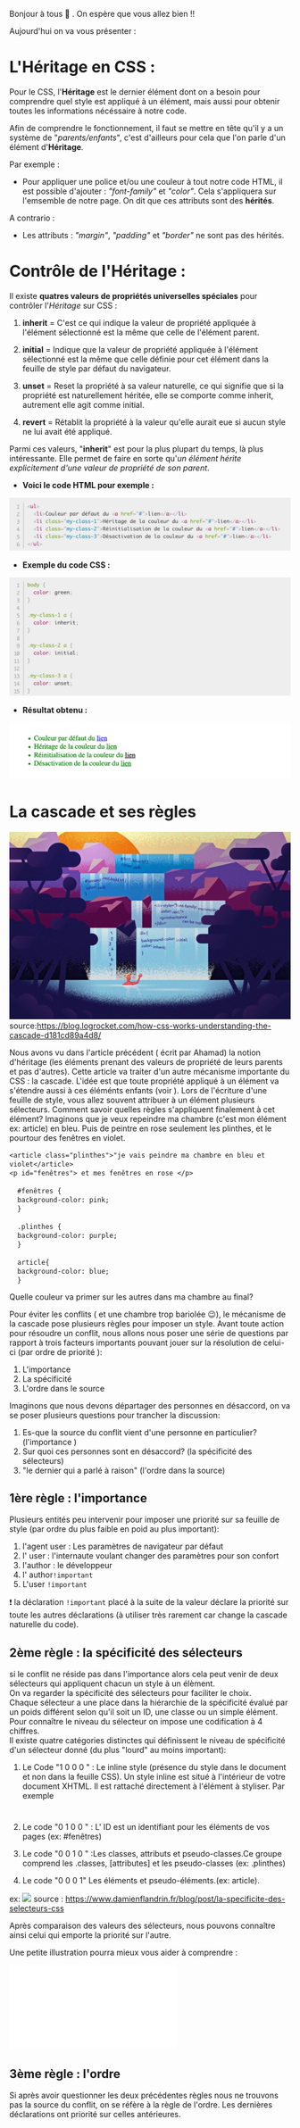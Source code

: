 Bonjour à tous  :wave: .
On espère que vous allez bien :bangbang:

Aujourd'hui on va vous présenter :

<!-- CSS - Héritage (découverte et fonctionnement)-->
# **L'Héritage en CSS :**

<!-- Début des explications de l'Héritage CSS -->
Pour le CSS, l'**Héritage** est le dernier élément dont on a besoin pour comprendre quel style est appliqué à un élément, mais aussi pour obtenir toutes les informations nécéssaire à notre code.

Afin de comprendre le fonctionnement, il faut se mettre en tête qu'il y a un système de "*parents/enfants*", c'est d'ailleurs pour cela que l'on parle d'un élément d'**Héritage**.

Par exemple :

- Pour appliquer une police et/ou une couleur à tout notre code HTML, il est possible d'ajouter : *"font-family"* et *"color"*. Cela s'appliquera sur l'emsemble de notre page. On dit que ces attributs sont des **hérités**. 

A contrario :

- Les attributs : *"margin"*, *"padding"* et *"border"* ne sont pas des hérités.
<!-- Fin des explications -->

<!-- Début du fonctionnement -->
# **Contrôle de l'Héritage :**

Il existe **quatres valeurs de propriétés universelles spéciales** pour contrôler l'*Héritage* sur CSS :

1. **inherit** = C'est ce qui indique la valeur de propriété appliquée à l'élément sélectionné est la même que celle de l'élément parent.

2. **initial** = Indique que la valeur de propriété appliquée à l'élément sélectionné est la même que celle définie pour cet élément dans la feuille de style par défaut du navigateur.

3. **unset** = Reset la propriété à sa valeur naturelle, ce qui signifie que si la propriété est naturellement héritée, elle se comporte comme inherit, autrement elle agit comme initial.

4. **revert** = Rétablit la propriété à la valeur qu'elle aurait eue si aucun style ne lui avait été appliqué.

Parmi ces valeurs, "**inherit**" est pour la plus plupart du temps, là plus intéressante. Elle permet de faire en sorte qu'*un élément hérite explicitement d'une valeur de propriété de son parent*.

* **Voici le code HTML pour exemple :**

![ImageHTML](images/html.png)

* **Exemple du code CSS :**

![ImageCSS](images/css.png)

* **Résultat obtenu :**

![ImageResultat](images/resultat.png)
<!-- Fin du fonctionnement -->

# La cascade et ses règles  
  
![](images/cascade_illustration_CSS.jpeg)
source:https://blog.logrocket.com/how-css-works-understanding-the-cascade-d181cd89a4d8/
 
Nous avons vu dans l'article précédent ( écrit par Ahamad) la notion d'héritage (les éléments prenant des valeurs de propriété de leurs parents et pas d'autres). Cette article va traiter d'un autre mécanisme importante du CSS : la cascade.
L'idée est que toute propriété appliqué à un élément va s'étendre aussi à ces éléménts enfants (voir ).
Lors de l'écriture d'une feuille de style, vous allez souvent attribuer à un élément plusieurs sélecteurs.
Comment savoir quelles règles s'appliquent finalement à cet élément? 
 Imaginons que je veux repeindre ma chambre (c'est mon élément ex: article) en bleu. Puis de peintre en rose seulement les plinthes, et le pourtour des fenêtres en violet. 

 ```  
 <article class="plinthes">"je vais peindre ma chambre en bleu et violet</article>  
 <p id="fenêtres"> et mes fenêtres en rose </p>  
   
   #fenêtres {
   background-color: pink;
   }  
   
   .plinthes {
   background-color: purple;
   }  
   
   article{
   background-color: blue;
   }
   ```
  
Quelle couleur va primer sur les autres dans ma chambre au final? 
  
Pour éviter les conflits ( et une chambre trop bariolée :wink:), le mécanisme de la cascade pose plusieurs règles pour imposer un style.
Avant toute action pour résoudre un conflit, nous allons nous poser une série de questions par rapport à trois facteurs importants pouvant jouer sur la résolution de celui-ci (par ordre de priorité ):
 
1. L'importance  
2. La spécificité
3. L'ordre dans le source  

Imaginons que nous devons départager des personnes en désaccord, on va se poser plusieurs questions pour trancher la discussion: 
 
1. Es-que la source du conflit vient d'une personne en particulier? (l'importance )  
2. Sur quoi ces personnes sont en désaccord? (la spécificité des sélecteurs)
3. "le dernier qui a parlé à raison" (l'ordre dans la source) 

## 1ère règle : l'importance
  
Plusieurs entités peu intervenir pour imposer une priorité sur sa feuille de style (par ordre du plus faible en poid au plus important):  

1. l'agent user : Les paramètres de navigateur par défaut
2.  l' user : l'internaute voulant changer des paramètres pour son confort
3.  l'author : le développeur 
4. l' author``!important``
5. L'user ``!important``  
  
:heavy_exclamation_mark:  la déclaration ``!important`` placé à la suite de la valeur déclare la priorité sur toute les autres déclarations (à utiliser très rarement car change la cascade naturelle du code).  
  
## 2ème règle : la spécificité des sélecteurs  
  
si le conflit ne réside pas dans l'importance alors cela peut venir de deux sélecteurs qui appliquent chacun un style à un élèment.  
On va regarder la spécificité des sélecteurs pour faciliter le choix.  
Chaque sélecteur a une place dans la hiérarchie de la spécificité évalué par un poids différent selon qu'il soit un ID, une classe ou un simple élément. 
Pour connaître le niveau du sélecteur on impose une codification à 4 chiffres.  
Il existe quatre catégories distinctes qui définissent le niveau de spécificité d'un sélecteur donné (du plus "lourd" au moins important): 

1. Le Code "1 0 0 0 " : Le inline style (présence du style dans le document et non dans la feuille CSS).
Un style inline est situé à l'intérieur de votre document XHTML. Il est rattaché directement à l'élément à styliser. Par exemple <h1 style="color: #fff;"> 

2. Le code "0 1 0 0 " : L' ID est un identifiant pour les éléments de vos pages (ex: #fenêtres)

3. Le code "0 0 1 0 " :Les classes, attributs et pseudo-classes.Ce groupe comprend les .classes, [attributes] et les pseudo-classes (ex: .plinthes)

4. Le code "0 0 0 1" Les éléments et pseudo-éléments.(ex: article).

ex: ![](images/sélecteurs_ex.jpeg)
source : https://www.damienflandrin.fr/blog/post/la-specificite-des-selecteurs-css
 
Après comparaison des valeurs des sélecteurs, nous pouvons connaître ainsi celui qui emporte la priorité sur l'autre.

Une petite illustration pourra mieux vous aider à comprendre :  

  ![](images/specifishity1.pdf)
   
## 3ème règle : l'ordre  
  
Si après avoir questionner les deux précédentes règles nous ne trouvons pas la source du conflit, on se réfère à la règle de l'ordre.
Les dernières déclarations ont priorité sur celles antérieures.

